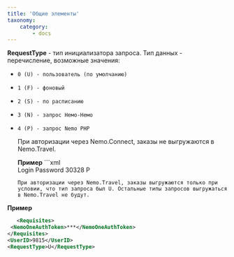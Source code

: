```yaml
---
title: 'Общие элементы'
taxonomy:
    category:
        - docs
---
```


   **RequestType** - тип инициализатора запроса. Тип данных - перечисление, возможные значения:

*     0 (U) - пользователь (по умолчанию)
*     1 (F) - фоновый
*     2 (S) - по расписанию
*     3 (N) - запрос Немо-Немо
*     4 (P) - запрос Nemo PHP
    
    При авторизации через Nemo.Connect, заказы не выгружаются в Nemo.Travel.
    
   **Пример**
      ```xml  
    <Requisites>
    <Login>Login</Login>
    <Password>Password</Password>
  </Requisites>
  <UserID>30328</UserID>
  <RequestType>P</RequestType>
    ```  
    При авторизации через Nemo.Travel, заказы выгружаются только при условии, что тип запроса был U. Остальные типы запросов выгружаться в Nemo.Travel не будут.
    
 **Пример**
   ```xml    
      <Requisites>
    <NemoOneAuthToken>***</NemoOneAuthToken>
  </Requisites>
  <UserID>9815</UserID>
  <RequestType>U</RequestType>
  ```  
  